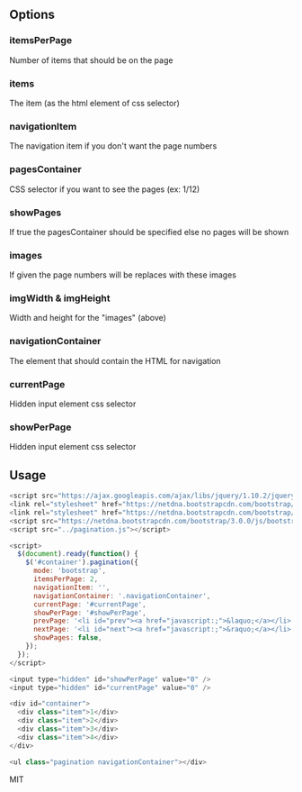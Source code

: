 ## Options
### itemsPerPage
Number of items that should be on the page
### items
The item (as the html element of css selector)
### navigationItem
The navigation item if you don't want the page numbers
### pagesContainer
CSS selector if you want to see the pages (ex: 1/12)
### showPages
If true the pagesContainer should be specified else no pages will be shown
### images
If given the page numbers will be replaces with these images
### imgWidth & imgHeight
Width and height for the "images" (above)
### navigationContainer
The element that should contain the HTML for navigation
### currentPage
Hidden input element css selector
### showPerPage
Hidden input element css selector

## Usage

```javascript
<script src="https://ajax.googleapis.com/ajax/libs/jquery/1.10.2/jquery.min.js"></script>
<link rel="stylesheet" href="https://netdna.bootstrapcdn.com/bootstrap/3.0.0/css/bootstrap.min.css">
<link rel="stylesheet" href="https://netdna.bootstrapcdn.com/bootstrap/3.0.0/css/bootstrap-theme.min.css">
<script src="https://netdna.bootstrapcdn.com/bootstrap/3.0.0/js/bootstrap.min.js"></script>
<script src="../pagination.js"></script>

<script>
  $(document).ready(function() {
    $('#container').pagination({
      mode: 'bootstrap',
      itemsPerPage: 2,
      navigationItem: '',
      navigationContainer: '.navigationContainer',
      currentPage: '#currentPage',
      showPerPage: '#showPerPage',
      prevPage: '<li id="prev"><a href="javascript:;">&laquo;</a></li>',
      nextPage: '<li id="next"><a href="javascript:;">&raquo;</a></li>',
      showPages: false,
    });
  });
</script>

<input type="hidden" id="showPerPage" value="0" />
<input type="hidden" id="currentPage" value="0" />

<div id="container">
  <div class="item">1</div>
  <div class="item">2</div>
  <div class="item">3</div>
  <div class="item">4</div>
</div>

<ul class="pagination navigationContainer"></div>
```


MIT
